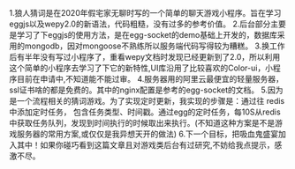 1.狼人猜词是在2020年假宅家无聊时写的一个简单的聊天游戏小程序。旨在学习eggjs以及wepy2.0的新语法，代码粗糙，没有过多的参考价值。
2.后台部分主要是学习了下eggjs的使用方法，是在egg-socket的demo基础上开发的，数据库采用的mongodb，因对mongoose不熟练所以服务端代码写得较为糟糕。
3.换工作后有半年没有写过小程序了，重看wepy文档时发现已经更新到了2.0，所以利用这个简单的小程序去学习了下它的新特性,UI库沿用了比较喜欢的Color-ui，小程序目前在申请中,不知道能不能过审。
4.服务器用的阿里云最便宜的轻量服务器，ssl证书啥的都是免费的。其中的nginx配置是参考的egg-socket的文档。
5.因为是一个流程相关的猜词游戏。为了实现定时更新，我实现的步骤是：通过往 redis中添加定时任务，
包含任务类型、时间戳。通过egg的定时任务，每10S从redis中获取任务队列，发现到时间执行的时候取出来执行。(不知道这种方案是不是游戏服务器的常用方案,或仅仅是我异想天开的做法)
6.下一个目标，把吸血鬼盛宴加入其中！如果你碰巧看到这篇文章且对游戏类后台有过研究,不妨给我点提示，感激不尽。
